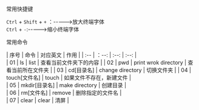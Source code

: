 常用快捷键    

`Ctrl` + `Shift` + `+` ：----->放大终端字体  
`Ctrl` + `-`:----->缩小终端字体 

常用命令 


| 序号	|	命令 					| 	对应英文 				| 	作用 						|
| :--	|  ：--: 					| 	:--: 					|	:--:						|		
| 01 	|   ls						|  	list					|	查看当前文件夹下的内容			|
| 02	| 	pwd						| 	print wrok directory	|	查看当前所在文件夹				|
| 03	| 	cd[目录名]				| 	change directory		|	切换文件夹					| 
| 04	| 	touch[文件名]			| 	touch					|	如果文件不存在，新建文件		|  
| 05	| 	mkdir[目录名]			| 	make directory			|	创建目录						|   
| 06	| 	rm[文件名]				| 	remove					|	删除指定的文件名				|  
| 07	| 	clear					| 	clear					|	清屏							|  

	